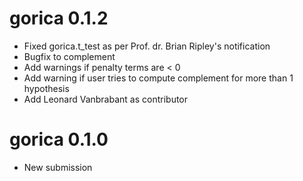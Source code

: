 # gorica 0.1.2

* Fixed gorica.t_test as per Prof. dr. Brian Ripley's notification
* Bugfix to complement
* Add warnings if penalty terms are < 0
* Add warning if user tries to compute complement for more than 1 hypothesis
* Add Leonard Vanbrabant as contributor

# gorica 0.1.0

* New submission
